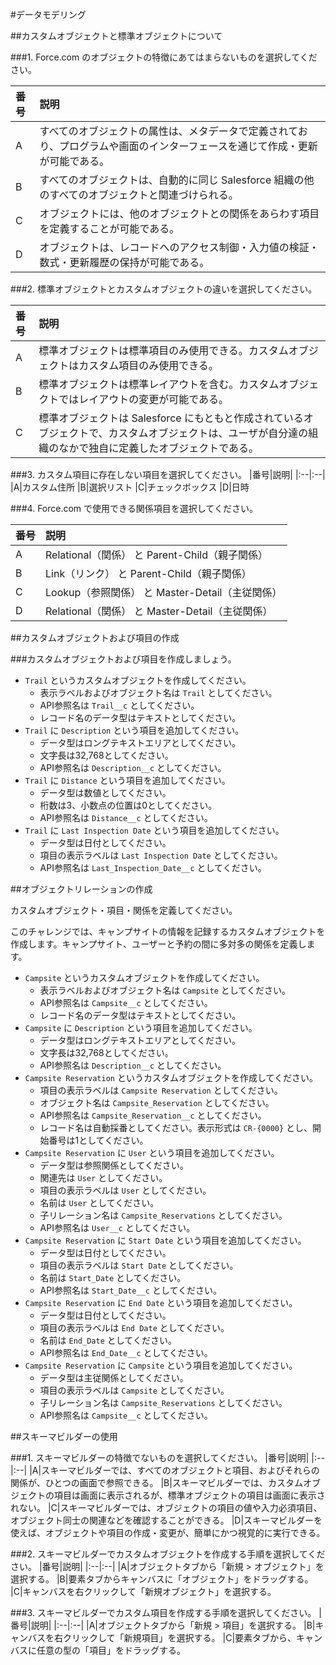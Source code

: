 #データモデリング

##カスタムオブジェクトと標準オブジェクトについて

###1. Force.com のオブジェクトの特徴にあてはまらないものを選択してください。

|番号|説明|
|:--|:--|
|A|すべてのオブジェクトの属性は、メタデータで定義されており、プログラムや画面のインターフェースを通じて作成・更新が可能である。
|B|すべてのオブジェクトは、自動的に同じ Salesforce 組織の他のすべてのオブジェクトと関連づけられる。
|C|オブジェクトには、他のオブジェクトとの関係をあらわす項目を定義することが可能である。
|D|オブジェクトは、レコードへのアクセス制御・入力値の検証・数式・更新履歴の保持が可能である。

###2. 標準オブジェクトとカスタムオブジェクトの違いを選択してください。

|番号|説明|
|:--|:--|
|A|標準オブジェクトは標準項目のみ使用できる。カスタムオブジェクトはカスタム項目のみ使用できる。
|B|標準オブジェクトは標準レイアウトを含む。カスタムオブジェクトではレイアウトの変更が可能である。
|C|標準オブジェクトは Salesforce にもともと作成されているオブジェクトで、カスタムオブジェクトは、ユーザが自分達の組織のなかで独自に定義したオブジェクトである。

###3. カスタム項目に存在しない項目を選択してください。
|番号|説明|
|:--|:--|
|A|カスタム住所
|B|選択リスト
|C|チェックボックス
|D|日時

###4. Force.com で使用できる関係項目を選択してください。

|番号|説明|
|:--|:--|
|A|Relational（関係） と Parent-Child（親子関係）
|B|Link（リンク） と Parent-Child（親子関係）
|C|Lookup（参照関係） と Master-Detail（主従関係）
|D|Relational（関係） と Master-Detail（主従関係）

##カスタムオブジェクトおよび項目の作成

###カスタムオブジェクトおよび項目を作成しましょう。

- `Trail` というカスタムオブジェクトを作成してください。
  - 表示ラベルおよびオブジェクト名は `Trail` としてください。
  - API参照名は `Trail__c` としてください。
  - レコード名のデータ型はテキストとしてください。
- `Trail` に `Description` という項目を追加してください。
  - データ型はロングテキストエリアとしてください。
  - 文字長は32,768としてください。
  - API参照名は `Description__c` としてください。
- `Trail` に `Distance` という項目を追加してください。
  - データ型は数値としてください。
  - 桁数は3、小数点の位置は0としてください。
  - API参照名は `Distance__c` としてください。
- `Trail` に `Last Inspection Date` という項目を追加してください。
  - データ型は日付としてください。
  - 項目の表示ラベルは `Last Inspection Date` としてください。
  - API参照名は `Last_Inspection_Date__c` としてください。

##オブジェクトリレーションの作成

カスタムオブジェクト・項目・関係を定義してください。

このチャレンジでは、キャンプサイトの情報を記録するカスタムオブジェクトを作成します。キャンプサイト、ユーザーと予約の間に多対多の関係を定義します。
- `Campsite` というカスタムオブジェクトを作成してください。
  - 表示ラベルおよびオブジェクト名は `Campsite` としてください。
  - API参照名は `Campsite__c` としてください。
  - レコード名のデータ型はテキストとしてください。
- `Campsite` に `Description` という項目を追加してください。
  - データ型はロングテキストエリアとしてください。
  - 文字長は32,768としてください。
  - API参照名は `Description__c` としてください。
- `Campsite Reservation` というカスタムオブジェクトを作成してください。
  - 項目の表示ラベルは `Campsite Reservation` としてください。
  - オブジェクト名は `Campsite_Reservation` としてください。
  - API参照名は `Campsite_Reservation__c` としてください。
  - レコード名は自動採番としてください。表示形式は `CR-{0000}` とし、開始番号は1としてください。
- `Campsite Reservation` に `User` という項目を追加してください。
  - データ型は参照関係としてください。
  - 関連先は `User` としてください。
  - 項目の表示ラベルは `User` としてください。
  - 名前は `User` としてください。
  - 子リレーション名は `Campsite_Reservations` としてください。
  - API参照名は `User__c` としてください。
- `Campsite Reservation` に `Start Date` という項目を追加してください。
  - データ型は日付としてください。
  - 項目の表示ラベルは `Start Date` としてください。
  - 名前は `Start_Date` としてください。
  - API参照名は `Start_Date__c` としてください。
- `Campsite Reservation` に `End Date` という項目を追加してください。
  - データ型は日付としてください。
  - 項目の表示ラベルは `End Date` としてください。
  - 名前は `End_Date` としてください。
  - API参照名は `End_Date__c` としてください。
- `Campsite Reservation` に `Campsite` という項目を追加してください。
  - データ型は主従関係としてください。
  - 項目の表示ラベルは `Campsite` としてください。
  - 子リレーション名は `Campsite_Reservations` としてください。
  - API参照名は `Campsite__c` としてください。

##スキーマビルダーの使用

###1. スキーマビルダーの特徴でないものを選択してください。
|番号|説明|
|:--|:--|
|A|スキーマビルダーでは、すべてのオブジェクトと項目、およびそれらの関係が、ひとつの画面で参照できる。
|B|スキーマビルダーでは、カスタムオブジェクトの項目は画面に表示されるが、標準オブジェクトの項目は画面に表示されない。
|C|スキーマビルダーでは、オブジェクトの項目の値や入力必須項目、オブジェクト同士の関連などを確認することができる。
|D|スキーマビルダーを使えば、オブジェクトや項目の作成・変更が、簡単にかつ視覚的に実行できる。

###2. スキーマビルダーでカスタムオブジェクトを作成する手順を選択してください。
|番号|説明|
|:--|:--|
|A|オブジェクトタブから「新規 > オブジェクト」を選択する。
|B|要素タブからキャンバスに「オブジェクト」をドラッグする。
|C|キャンバスを右クリックして「新規オブジェクト」を選択する。

###3. スキーマビルダーでカスタム項目を作成する手順を選択してください。
|番号|説明|
|:--|:--|
|A|オブジェクトタブから「新規 > 項目」を選択する。
|B|キャンバスを右クリックして「新規項目」を選択する。
|C|要素タブから、キャンバスに任意の型の「項目」をドラッグする。

